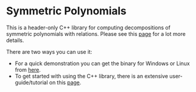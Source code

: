 # Symmetric Polynomials
This is a header-only C++ library for computing decompositions of symmetric polynomials with relations. Please see this <a href="https://nickg-math.github.io/Symmetric_Polynomials/docs/html/math.html">page</a> for a lot more details.

There are two ways you can use it:

* For a quick demonstration you can get the binary for Windows or Linux from <a href="https://github.com/NickG-Math/Symmetric_Polynomials/releases">here</a>. 
* To get started with using the C++ library, there is an extensive user-guide/tutorial on this <a href="https://nickg-math.github.io/Symmetric_Polynomials/docs/html/index.html">page</a>.
